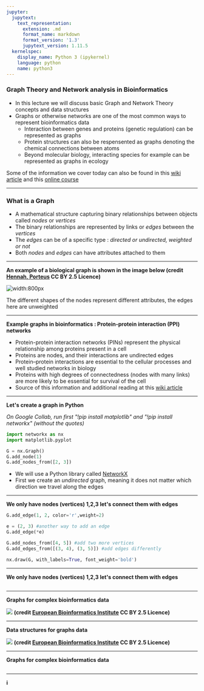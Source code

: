 ```yaml
---
jupyter:
  jupytext:
    text_representation:
      extension: .md
      format_name: markdown
      format_version: '1.3'
      jupytext_version: 1.11.5
  kernelspec:
    display_name: Python 3 (ipykernel)
    language: python
    name: python3
---
```


### Graph Theory and Network analysis in Bioinformatics

* In this lecture we will discuss basic Graph and Network Theory concepts and data structures
* Graphs or otherwise networks are one of the most common ways to represent bioinformatics data 
  * Interaction between genes and proteins (genetic regulation) can be represented as graphs
  * Protein structures can also be respensented as graphs denoting the chemical connections between atoms
  * Beyond molecular biology, interacting species for example can be represented as graphs in ecology

Some of the information we cover today can also be found in this [wiki article](https://en.wikipedia.org/wiki/Biological_network) 
and this [online course](https://www.ebi.ac.uk/training/online/courses/network-analysis-of-protein-interaction-data-an-introduction/network-analysis-in-biology/)

---

### What is a Graph

* A mathematical structure capturing binary relationships between objects called *nodes* or *vertices*
* The binary relationships are represented by links or *edges* between the *vertices*
* The *edges* can be of a specific type : *directed or undirected, weighted or not*
* Both *nodes* and *edges* can have attributes attached to them

---

**An example of a biological graph is shown in the image below (credit [Hennah, Porteus](http://www.plosone.org/article/info%3Adoi%2F10.1371%2Fjournal.pone.0004906) CC BY 2.5 Licence)**

![width:800px](https://upload.wikimedia.org/wikipedia/commons/7/72/Network_of_how_100_of_the_528_genes_identified_with_significant_differential_expression_relate_to_DISC1_and_its_core_interactors.png)

The different shapes of the nodes represent different attributes, the edges here are unweighted

---

**Example graphs in bioinformatics : Protein-protein interaction (PPI) networks**

* Protein-protein interaction networks (PINs) represent the physical relationship among proteins present in a cell
* Proteins are nodes, and their interactions are undirected edges
* Protein–protein interactions are essential to the cellular processes and well studied networks in biology
* Proteins with high degrees of connectedness (nodes with many links) are more likely to be essential for survival of the cell
* Source of this information and additional reading at this [wiki article](https://en.wikipedia.org/wiki/Biological_network)

---

**Let's create a graph in Python**

*On Google Collab, run first "!pip install matplotlib"  and "!pip install networkx" (without the quotes)*

```python
import networkx as nx
import matplotlib.pyplot

G = nx.Graph()
G.add_node(1)
G.add_nodes_from([2, 3])
```

* We will use a Python library called [NetworkX](https://networkx.org/documentation/stable/tutorial.html)
* First we create an *undirected* graph, meaning it does not matter which direction we travel along the edges


---

**We only have nodes (vertices) 1,2,3 let's connect them with edges**

```python
G.add_edge(1, 2, color='r',weight=2)

e = (2, 3) #another way to add an edge
G.add_edge(*e)  

G.add_nodes_from([4, 5]) #add two more vertices
G.add_edges_from([(3, 4), (3, 5)]) #add edges differently

nx.draw(G, with_labels=True, font_weight='bold')
```

---

**We only have nodes (vertices) 1,2,3 let's connect them with edges**
```python


```

---

**Graphs for complex bioinformatics data**

![](https://www.ebi.ac.uk/training/online/courses/network-analysis-of-protein-interaction-data-an-introduction/wp-content/uploads/sites/64/2020/08/new-fig-3.png)
**(credit [European Bioinformatics Institute](https://www.ebi.ac.uk/training/online/courses/network-analysis-of-protein-interaction-data-an-introduction/introduction-to-graph-theory/graph-theory-graph-types-and-edge-properties/) CC BY 2.5 Licence)**

---

**Data structures for graphs data**

![](https://www.ebi.ac.uk/training/online/courses/network-analysis-of-protein-interaction-data-an-introduction/wp-content/uploads/sites/64/2020/08/new-fig-4.png)
**(credit [European Bioinformatics Institute](https://www.ebi.ac.uk/training/online/courses/network-analysis-of-protein-interaction-data-an-introduction/introduction-to-graph-theory/graph-theory-graph-types-and-edge-properties/) CC BY 2.5 Licence)**

---

**Graphs for complex bioinformatics data**

```python


```

---

**i**
```python

```
